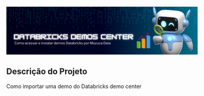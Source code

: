 [<img src="https://github.com/mousastech/dbdemos/blob/6c12c2fa67e1c9d57d9e0d9c39b779a2071266d3/files/Header%20Gittub.png" width="600">](https://github.com/mousastech/dbdemos/blob/6c12c2fa67e1c9d57d9e0d9c39b779a2071266d3/files/Header%20Gittub.png)

## Descrição do Projeto
<p align="left">Como importar uma demo do Databricks demo center</p>


